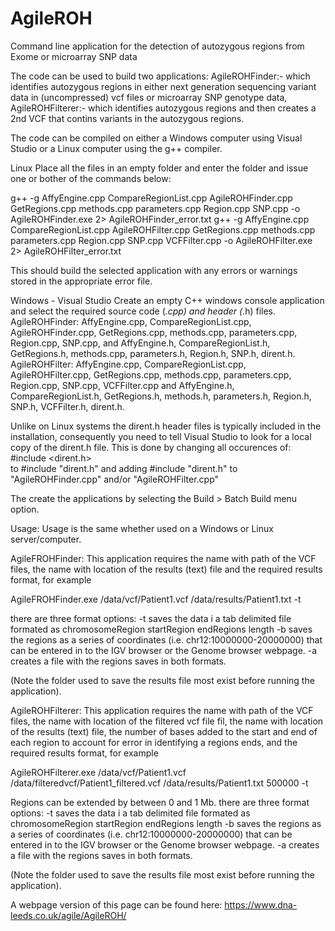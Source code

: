 # AgileROH
Command line application for the detection of autozygous regions from Exome or microarray SNP data

The code can be used to build two applications:
AgileROHFinder:- which identifies autozygous regions in either next generation sequencing variant data in (uncompressed) vcf files or microarray SNP genotype data,
AgileROHFilterer:- which identifies autozygous regions and then creates a 2nd VCF that contins variants in the autozygous regions.

The code can be compiled on either a Windows computer using Visual Studio or a Linux computer using the g++ compiler.

Linux
Place all the files in an empty folder and enter the folder and issue one or bother of the commands below:

g++ -g 	AffyEngine.cpp 	CompareRegionList.cpp 	AgileROHFinder.cpp 	GetRegions.cpp 	methods.cpp 	parameters.cpp 	Region.cpp 	SNP.cpp -o 	AgileROHFinder.exe 2> 	AgileROHFinder_error.txt
g++ -g 	AffyEngine.cpp 	CompareRegionList.cpp 	AgileROHFilter.cpp 	GetRegions.cpp 	methods.cpp 	parameters.cpp 	Region.cpp 	SNP.cpp 	VCFFilter.cpp -o 	AgileROHFilter.exe 2> 	AgileROHFilter_error.txt

This should build the selected application with any errors or warnings stored in the appropriate error file.

Windows - Visual Studio
Create an empty C++ windows console application and select the required source code (*.cpp) and header (*.h) files. 
AgileROHFinder: 
AffyEngine.cpp, CompareRegionList.cpp, AgileROHFinder.cpp, GetRegions.cpp, methods.cpp, parameters.cpp, Region.cpp, SNP.cpp, and AffyEngine.h, CompareRegionList.h, GetRegions.h, methods.cpp, parameters.h, Region.h, SNP.h, dirent.h.
AgileROHFilter: AffyEngine.cpp, CompareRegionList.cpp, AgileROHFilter.cpp, GetRegions.cpp, methods.cpp, parameters.cpp, Region.cpp, SNP.cpp, VCFFilter.cpp and AffyEngine.h, CompareRegionList.h, GetRegions.h, methods.h, parameters.h, Region.h, SNP.h, VCFFilter.h, dirent.h.

Unlike on Linux systems the dirent.h header files is typically included in the installation, consequently you need to tell Visual Studio to look for a local copy of the dirent.h file. This is done by changing all occurences of:
#include <dirent.h>  
to
#include "dirent.h"
and adding 
#include "dirent.h"
to "AgileROHFinder.cpp" and/or "AgileROHFilter.cpp"

The create the applications by selecting the Build > Batch Build menu option. 

Usage:
Usage is the same whether used on a Windows or Linux server/computer.

AgileFROHFinder:
This application requires the name with path of the VCF files, the name with location of the results (text) file and the required results format, for example 

AgileFROHFinder.exe /data/vcf/Patient1.vcf /data/results/Patient1.txt -t

there are three format options:
-t saves the data i a tab delimited file formated as chromosome<tab>Region start<tab>Region end<tab>Regions length
-b saves the regions as a series of coordinates (i.e. chr12:10000000-20000000) that can be entered in to the IGV browser or the Genome browser webpage.
-a creates a file with the regions saves in both formats.

(Note the folder used to save the results file most exist before running the application).

AgileROHFilterer:
This application requires the name with path of the VCF files, the name with location of the filtered vcf file fil, the name with location of the results (text) file, the number of bases added to the start and end of each region to account for error in identifying a regions ends, and the required results format, for example 

AgileROHFilterer.exe /data/vcf/Patient1.vcf /data/filteredvcf/Patient1_filtered.vcf /data/results/Patient1.txt 500000 -t

Regions can be extended by between 0 and 1 Mb.
there are three format options:
-t saves the data i a tab delimited file formated as chromosome<tab>Region start<tab>Region end<tab>Regions length
-b saves the regions as a series of coordinates (i.e. chr12:10000000-20000000) that can be entered in to the IGV browser or the Genome browser webpage.
-a creates a file with the regions saves in both formats.

(Note the folder used to save the results file most exist before running the application).

A webpage version of this page can be found here: https://www.dna-leeds.co.uk/agile/AgileROH/

